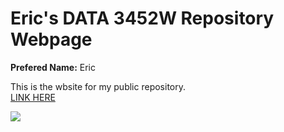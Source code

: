 <head>
 <style>
  p{ background: marron; }
 </style>
</head>
<h1>
 Eric's DATA 3452W Repository Webpage
</h1>
<p>
 <strong>Prefered Name:</strong> Eric <br>

 This is the wbsite for my public repository.<br>
  <a href="https://github.com/Erickaz/Erickaz.github.io">LINK HERE</a> <br>

 <img scr=" " alt=" "></img>
</p>


